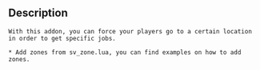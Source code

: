 ## Description
	With this addon, you can force your players go to a certain location in order to get specific jobs.

	* Add zones from sv_zone.lua, you can find examples on how to add zones.